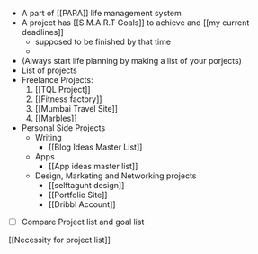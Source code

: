 - A part of [[PARA]] life management system
- A project has [[S.M.A.R.T Goals]]  to achieve and [[my current deadlines]]
	- supposed to be finished by that time
	- 
- (Always start life planning by making a list of your porjects)
- List of projects 
- Freelance Projects:
	1. [[TQL Project]]
	2. [[Fitness factory]]
	3. [[Mumbai Travel Site]]
	4. [[Marbles]]
- Personal Side Projects
	- Writing
		- [[Blog  Ideas Master List]]
	- Apps
		- [[App ideas master list]]
	- Design, Marketing and Networking projects
		- [[selftaguht design]]
		- [[Portfolio Site]]
		- [[Dribbl Account]]


- [ ] Compare Project list and goal list


[[Necessity for project list]]